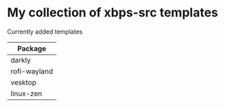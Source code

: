 # My collection of xbps-src templates 

Currently added templates

| Package             |
| ------------------- |
| darkly              |
| rofi-wayland        |
| vesktop             |
| linux-zen           |
